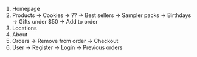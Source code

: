 1. Homepage
2. Products
    -> Cookies
        -> ??
    -> Best sellers
    -> Sampler packs
    -> Birthdays
    -> Gifts under $50
    -> Add to order
3. Locations
4. About
5. Orders
    -> Remove from order
    -> Checkout
6. User
    -> Register
    -> Login
    -> Previous orders
